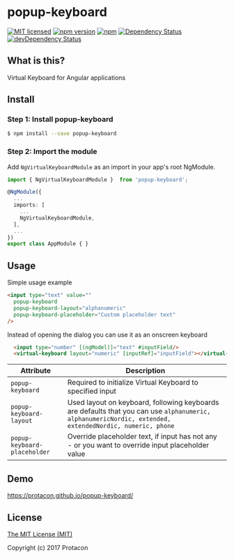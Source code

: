# popup-keyboard
[![MIT licensed](https://img.shields.io/badge/license-MIT-blue.svg)](LICENSE)
[![npm version](https://badge.fury.io/js/%40protacon%2Fpopup-keyboard.svg)](https://badge.fury.io/js/%40protacon%2Fpopup-keyboard)
[![npm](https://img.shields.io/npm/dm/popup-keyboard.svg)](https://www.npmjs.com/package/popup-keyboard)
[![Dependency Status](https://david-dm.org/protacon/popup-keyboard.svg)](https://david-dm.org/protacon/popup-keyboard)
[![devDependency Status](https://david-dm.org/protacon/popup-keyboard/dev-status.svg)](https://david-dm.org/protacon/popup-keyboard#info=devDependencies)

## What is this?
Virtual Keyboard for Angular applications

## Install
### Step 1: Install popup-keyboard
```bash
$ npm install --save popup-keyboard
```

### Step 2: Import the module
Add `NgVirtualKeyboardModule` as an import in your app's root NgModule.
```typescript
import { NgVirtualKeyboardModule }  from 'popup-keyboard';

@NgModule({
  ...
  imports: [
    ...
    NgVirtualKeyboardModule,
  ],
  ...
})
export class AppModule { }
```

## Usage
Simple usage example
```html
<input type="text" value=""
  popup-keyboard
  popup-keyboard-layout="alphanumeric"
  popup-keyboard-placeholder="Custom placeholder text"
/>
```
Instead of opening the dialog you can use it as an onscreen keyboard
```html
  <input type="number" [(ngModel)]="text" #inputField/>
  <virtual-keyboard layout="numeric" [inputRef]="inputField"></virtual-keyboard>
```
| Attribute | Description |
| --- | --- |
| `popup-keyboard`             | Required to initialize Virtual Keyboard to specified input |
| `popup-keyboard-layout`      | Used layout on keyboard, following keyboards are defaults that you can use `alphanumeric, alphanumericNordic, extended, extendedNordic, numeric, phone` |
| `popup-keyboard-placeholder` | Override placeholder text, if input has not any - or you want to override input placeholder value |

## Demo
https://protacon.github.io/popup-keyboard/

## License
[The MIT License (MIT)](LICENSE)

Copyright (c) 2017 Protacon
